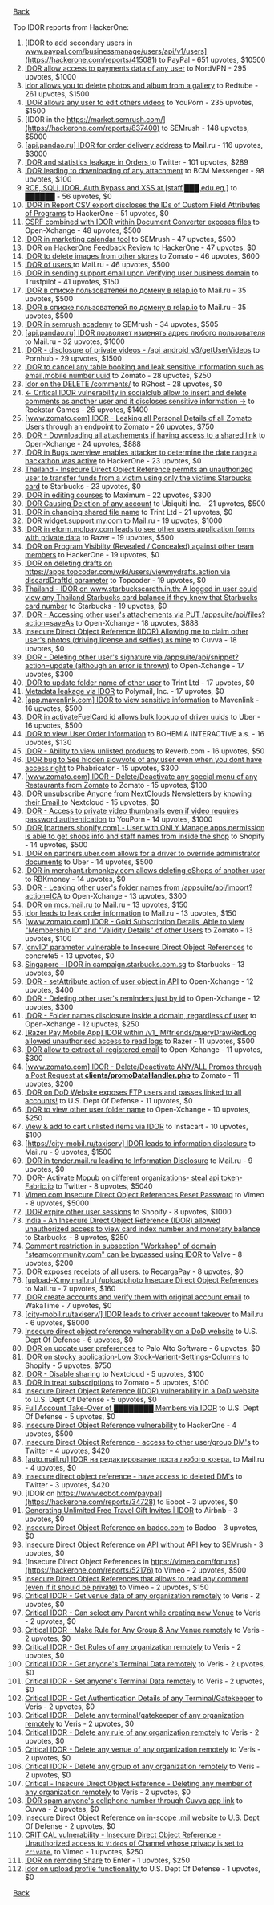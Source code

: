 [Back](../README.md)

Top IDOR reports from HackerOne:

1. [IDOR to add secondary users in www.paypal.com/businessmanage/users/api/v1/users](https://hackerone.com/reports/415081) to PayPal - 651 upvotes, $10500
2. [IDOR allow access to payments data of any user](https://hackerone.com/reports/751577) to NordVPN - 295 upvotes, $1000
3. [idor allows you to delete photos and album from a gallery](https://hackerone.com/reports/380410) to Redtube - 261 upvotes, $1500
4. [IDOR allows any user to edit others videos](https://hackerone.com/reports/681473) to YouPorn - 235 upvotes, $1500
5. [IDOR in the https://market.semrush.com/](https://hackerone.com/reports/837400) to SEMrush - 148 upvotes, $5000
6. [[api.pandao.ru] IDOR for order delivery address](https://hackerone.com/reports/723461) to Mail.ru - 116 upvotes, $3000
7. [IDOR and statistics leakage in Orders ](https://hackerone.com/reports/544329) to Twitter - 101 upvotes, $289
8. [IDOR leading to downloading of any attachment](https://hackerone.com/reports/668439) to BCM Messenger - 98 upvotes, $100
9. [RCE, SQLi, IDOR, Auth Bypass and XSS at [staff.███.edu.eg ]](https://hackerone.com/reports/404874) to ██████ - 56 upvotes, $0
10. [IDOR in Report CSV export discloses the IDs of Custom Field Attributes of Programs](https://hackerone.com/reports/510759) to HackerOne - 51 upvotes, $0
11. [CSRF combined with IDOR within Document Converter exposes files](https://hackerone.com/reports/398316) to Open-Xchange - 48 upvotes, $500
12. [IDOR in marketing calendar tool](https://hackerone.com/reports/797685) to SEMrush - 47 upvotes, $500
13. [IDOR on HackerOne Feedback Review](https://hackerone.com/reports/262661) to HackerOne - 47 upvotes, $0
14. [IDOR to delete images from other stores](https://hackerone.com/reports/404797) to Zomato - 46 upvotes, $600
15. [IDOR of users ](https://hackerone.com/reports/743687) to Mail.ru - 46 upvotes, $500
16. [IDOR in sending support email upon Verifying user business domain](https://hackerone.com/reports/592090) to Trustpilot - 41 upvotes, $150
17. [IDOR в списке пользователей по домену в relap.io](https://hackerone.com/reports/739752) to Mail.ru - 35 upvotes, $500
18. [IDOR в списке пользователей по домену в relap.io](https://hackerone.com/reports/739752) to Mail.ru - 35 upvotes, $500
19. [IDOR in semrush academy](https://hackerone.com/reports/783708) to SEMrush - 34 upvotes, $505
20. [[api.pandao.ru] IDOR позволяет изменять адрес любого пользователя](https://hackerone.com/reports/484339) to Mail.ru - 32 upvotes, $1000
21. [IDOR - disclosure of private videos - /api_android_v3/getUserVideos](https://hackerone.com/reports/186279) to Pornhub - 29 upvotes, $1500
22. [IDOR to cancel any table booking and leak sensitive information such as email,mobile number,uuid](https://hackerone.com/reports/265258) to Zomato - 28 upvotes, $250
23. [Idor on the DELETE /comments/](https://hackerone.com/reports/861849) to RGhost - 28 upvotes, $0
24. [\<- Critical IDOR vulnerability in socialclub allow to insert and delete comments as another user and it discloses sensitive information -\>](https://hackerone.com/reports/204292) to Rockstar Games - 26 upvotes, $1400
25. [[www.zomato.com] IDOR - Leaking all Personal Details of all Zomato Users through an endpoint](https://hackerone.com/reports/269937) to Zomato - 26 upvotes, $750
26. [IDOR - Downloading all attachements if having access to a shared link](https://hackerone.com/reports/194790) to Open-Xchange - 24 upvotes, $888
27. [IDOR in Bugs overview enables attacker to determine the date range a hackathon was active](https://hackerone.com/reports/663431) to HackerOne - 23 upvotes, $0
28. [Thailand - Insecure Direct Object Reference permits an unauthorized user to transfer funds from a victim using only the victims Starbucks card](https://hackerone.com/reports/766437) to Starbucks - 23 upvotes, $0
29. [IDOR in editing courses](https://hackerone.com/reports/227522) to Maximum - 22 upvotes, $300
30. [IDOR Causing Deletion of any account](https://hackerone.com/reports/156537) to Ubiquiti Inc. - 21 upvotes, $500
31. [IDOR in changing shared file name](https://hackerone.com/reports/547663) to Trint Ltd - 21 upvotes, $0
32. [IDOR widget.support.my.com](https://hackerone.com/reports/328337) to Mail.ru - 19 upvotes, $1000
33. [IDOR in eform.molpay.com leads to see other users application forms with private data](https://hackerone.com/reports/790829) to Razer - 19 upvotes, $500
34. [IDOR on Program Visibilty (Revealed / Concealed) against other team members](https://hackerone.com/reports/291721) to HackerOne - 19 upvotes, $0
35. [IDOR on deleting drafts on https://apps.topcoder.com/wiki/users/viewmydrafts.action via discardDraftId parameter](https://hackerone.com/reports/868590) to Topcoder - 19 upvotes, $0
36. [Thailand - IDOR on www.starbuckscardth.in.th: A logged in user could view any Thailand Starbucks card balance if they knew that Starbucks card number](https://hackerone.com/reports/858662) to Starbucks - 19 upvotes, $0
37. [IDOR - Accessing other user's attachements via PUT /appsuite/api/files?action=saveAs](https://hackerone.com/reports/204984) to Open-Xchange - 18 upvotes, $888
38. [Insecure Direct Object Reference (IDOR) Allowing me to claim other user's photos (driving license and selfies) as mine](https://hackerone.com/reports/268167) to Cuvva - 18 upvotes, $0
39. [IDOR - Deleting other user's signature via /appsuite/api/snippet?action=update (although an error is thrown)](https://hackerone.com/reports/199321) to Open-Xchange - 17 upvotes, $300
40. [IDOR to update folder name of other user](https://hackerone.com/reports/587687) to Trint Ltd - 17 upvotes, $0
41. [Metadata leakage via IDOR](https://hackerone.com/reports/762707) to Polymail, Inc. - 17 upvotes, $0
42. [[app.mavenlink.com] IDOR to view sensitive information](https://hackerone.com/reports/283419) to Mavenlink - 16 upvotes, $500
43. [IDOR in activateFuelCard id allows bulk lookup of driver uuids](https://hackerone.com/reports/254151) to Uber - 16 upvotes, $500
44. [IDOR to view User Order Information](https://hackerone.com/reports/287789) to BOHEMIA INTERACTIVE a.s. - 16 upvotes, $130
45. [IDOR - Ability to view unlisted products](https://hackerone.com/reports/172545) to Reverb.com - 16 upvotes, $50
46. [IDOR bug to See hidden slowvote of any user even when you dont have access right](https://hackerone.com/reports/661978) to Phabricator - 15 upvotes, $300
47. [[www.zomato.com] IDOR - Delete/Deactivate any special menu of any Restaurants from Zomato](https://hackerone.com/reports/264919) to Zomato - 15 upvotes, $100
48. [IDOR unsubscribe Anyone from NextClouds Newsletters by knowing their Email ](https://hackerone.com/reports/230328) to Nextcloud - 15 upvotes, $0
49. [IDOR - Access to private video thumbnails even if video requires password authentication](https://hackerone.com/reports/197114) to YouPorn - 14 upvotes, $1000
50. [IDOR [partners.shopify.com] - User with ONLY Manage apps permission is able to get shops info and staff names from inside the shop](https://hackerone.com/reports/243943) to Shopify - 14 upvotes, $500
51. [IDOR on partners.uber.com allows for a driver to override administrator documents](https://hackerone.com/reports/194594) to Uber - 14 upvotes, $500
52. [IDOR in merchant.rbmonkey.com allows deleting eShops of another user](https://hackerone.com/reports/281296) to RBKmoney - 14 upvotes, $0
53. [IDOR - Leaking other user's folder names from /appsuite/api/import?action=ICA](https://hackerone.com/reports/199281) to Open-Xchange - 13 upvotes, $300
54. [IDOR on mcs.mail.ru ](https://hackerone.com/reports/312555) to Mail.ru - 13 upvotes, $150
55. [idor leads to leak order information](https://hackerone.com/reports/791289) to Mail.ru - 13 upvotes, $150
56. [[www.zomato.com] IDOR - Gold Subscription Details, Able to view "Membership ID" and "Validity Details" of other Users](https://hackerone.com/reports/344145) to Zomato - 13 upvotes, $100
57. ['cnvID' parameter vulnerable to Insecure Direct Object References](https://hackerone.com/reports/265284) to concrete5 - 13 upvotes, $0
58. [Singapore - IDOR in campaign.starbucks.com.sg](https://hackerone.com/reports/783332) to Starbucks - 13 upvotes, $0
59. [IDOR - setAttribute action of user object in API](https://hackerone.com/reports/285432) to Open-Xchange - 12 upvotes, $400
60. [IDOR - Deleting other user's reminders just by id](https://hackerone.com/reports/198969) to Open-Xchange - 12 upvotes, $300
61. [IDOR - Folder names disclosure inside a domain, regardless of user](https://hackerone.com/reports/194574) to Open-Xchange - 12 upvotes, $250
62. [[Razer Pay Mobile App] IDOR within /v1_IM/friends/queryDrawRedLog allowed unauthorised access to read logs](https://hackerone.com/reports/754044) to Razer - 11 upvotes, $500
63. [IDOR allow to extract all registered email](https://hackerone.com/reports/302485) to Open-Xchange - 11 upvotes, $300
64. [[www.zomato.com] IDOR - Delete/Deactivate ANY/ALL Promos through a Post Request at **clients/promoDataHandler.php**](https://hackerone.com/reports/264754) to Zomato - 11 upvotes, $200
65. [IDOR on DoD Website exposes FTP users and passes linked to all accounts!](https://hackerone.com/reports/228383) to U.S. Dept Of Defense - 11 upvotes, $0
66. [IDOR to view other user folder name](https://hackerone.com/reports/333767) to Open-Xchange - 10 upvotes, $250
67. [View & add to cart unlisted items via IDOR](https://hackerone.com/reports/344284) to Instacart - 10 upvotes, $100
68. [[https://city-mobil.ru/taxiserv] IDOR leads to information disclosure](https://hackerone.com/reports/746513) to Mail.ru - 9 upvotes, $1500
69. [IDOR in tender.mail.ru leading to Information Disclosure](https://hackerone.com/reports/226640) to Mail.ru - 9 upvotes, $0
70. [IDOR- Activate Mopub on different organizations- steal api token- Fabric.io](https://hackerone.com/reports/95552) to Twitter - 8 upvotes, $5040
71. [Vimeo.com Insecure Direct Object References Reset Password](https://hackerone.com/reports/42587) to Vimeo - 8 upvotes, $5000
72. [IDOR expire other user sessions](https://hackerone.com/reports/56511) to Shopify - 8 upvotes, $1000
73. [India - An Insecure Direct Object Reference (IDOR) allowed unauthorized access to view card index number and monetary balance](https://hackerone.com/reports/701160) to Starbucks - 8 upvotes, $250
74. [Comment restriction in subsection "Workshop" of domain "steamcommunity.com" can be bypassed using IDOR](https://hackerone.com/reports/365504) to Valve - 8 upvotes, $200
75. [IDOR exposes receipts of all users.](https://hackerone.com/reports/283407) to RecargaPay - 8 upvotes, $0
76. [[upload-X.my.mail.ru] /uploadphoto Insecure Direct Object References](https://hackerone.com/reports/140548) to Mail.ru - 7 upvotes, $160
77. [IDOR create accounts and verify them with original account email](https://hackerone.com/reports/244636) to WakaTime - 7 upvotes, $0
78. [[city-mobil.ru/taxiserv/] IDOR leads to driver account takeover](https://hackerone.com/reports/751281) to Mail.ru - 6 upvotes, $8000
79. [Insecure direct object reference vulnerability on a DoD website](https://hackerone.com/reports/184933) to U.S. Dept Of Defense - 6 upvotes, $0
80. [IDOR on update user preferences](https://hackerone.com/reports/854290) to Palo Alto Software - 6 upvotes, $0
81. [IDOR on stocky application-Low Stock-Varient-Settings-Columns](https://hackerone.com/reports/853130) to Shopify - 5 upvotes, $750
82. [IDOR - Disable sharing](https://hackerone.com/reports/153905) to Nextcloud - 5 upvotes, $100
83. [IDOR in treat subscriptions](https://hackerone.com/reports/313050) to Zomato - 5 upvotes, $100
84. [Insecure Direct Object Reference (IDOR) vulnerability in a DoD website](https://hackerone.com/reports/207099) to U.S. Dept Of Defense - 5 upvotes, $0
85. [Full Account Take-Over of ████████ Members via IDOR](https://hackerone.com/reports/847452) to U.S. Dept Of Defense - 5 upvotes, $0
86. [Insecure Direct Object Reference vulnerability](https://hackerone.com/reports/46397) to HackerOne - 4 upvotes, $500
87. [Insecure Direct Object Reference - access to other user/group DM's](https://hackerone.com/reports/53858) to Twitter - 4 upvotes, $420
88. [[auto.mail.ru] IDOR на редактирование поста любого юзера.](https://hackerone.com/reports/651966) to Mail.ru - 4 upvotes, $0
89. [Insecure direct object reference - have access to deleted DM's](https://hackerone.com/reports/52646) to Twitter - 3 upvotes, $420
90. [IDOR  on https://www.eobot.com/paypal](https://hackerone.com/reports/34728) to Eobot - 3 upvotes, $0
91. [Generating Unlimited Free Travel Gift Invites | IDOR](https://hackerone.com/reports/49499) to Airbnb - 3 upvotes, $0
92. [Insecure Direct Object Reference on badoo.com](https://hackerone.com/reports/126861) to Badoo - 3 upvotes, $0
93. [Insecure Direct Object Reference on API without API key](https://hackerone.com/reports/284963) to SEMrush - 3 upvotes, $0
94. [Insecure Direct Object References in https://vimeo.com/forums](https://hackerone.com/reports/52176) to Vimeo - 2 upvotes, $500
95. [Insecure Direct Object References that allows to read any comment (even if it should be private)](https://hackerone.com/reports/52181) to Vimeo - 2 upvotes, $150
96. [Critical IDOR - Get venue data of any organization remotely](https://hackerone.com/reports/120305) to Veris - 2 upvotes, $0
97. [Critical IDOR - Can select any Parent while creating new Venue](https://hackerone.com/reports/120312) to Veris - 2 upvotes, $0
98. [Critical IDOR - Make Rule for Any Group & Any Venue remotely](https://hackerone.com/reports/120318) to Veris - 2 upvotes, $0
99. [Critical IDOR - Get Rules of any organization remotely](https://hackerone.com/reports/120314) to Veris - 2 upvotes, $0
100. [Critical IDOR - Get anyone's Terminal Data remotely](https://hackerone.com/reports/120289) to Veris - 2 upvotes, $0
101. [Critical IDOR - Set anyone's Terminal Data remotely](https://hackerone.com/reports/120291) to Veris - 2 upvotes, $0
102. [Critical IDOR - Get Authentication Details of any Terminal/Gatekeeper](https://hackerone.com/reports/120293) to Veris - 2 upvotes, $0
103. [Critical IDOR - Delete any terminal/gatekeeper of any organization remotely](https://hackerone.com/reports/120288) to Veris - 2 upvotes, $0
104. [Critical IDOR - Delete any rule of any organization remotely](https://hackerone.com/reports/120126) to Veris - 2 upvotes, $0
105. [Critical IDOR - Delete any venue of any organization remotely](https://hackerone.com/reports/120123) to Veris - 2 upvotes, $0
106. [Critical IDOR - Delete any group of any organization remotely](https://hackerone.com/reports/120121) to Veris - 2 upvotes, $0
107. [Critical - Insecure Direct Object Reference - Deleting any member of any organization remotely](https://hackerone.com/reports/120115) to Veris - 2 upvotes, $0
108. [IDOR spam anyone's cellphone number through Cuvva app link](https://hackerone.com/reports/232562) to Cuvva - 2 upvotes, $0
109. [Insecure Direct Object Reference on in-scope .mil website](https://hackerone.com/reports/230026) to U.S. Dept Of Defense - 2 upvotes, $0
110. [CRITICAL vulnerability - Insecure Direct Object Reference - Unauthorized access to `Videos` of Channel whose privacy is set to `Private`.](https://hackerone.com/reports/45960) to Vimeo - 1 upvotes, $250
111. [IDOR on remoing Share](https://hackerone.com/reports/85720) to Enter - 1 upvotes, $250
112. [idor on upload profile functionality ](https://hackerone.com/reports/741683) to U.S. Dept Of Defense - 1 upvotes, $0


[Back](../README.md)